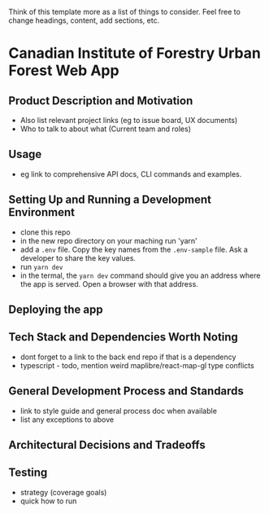 Think of this template more as a list of things to consider. Feel free to change headings, content, add sections, etc.

# Canadian Institute of Forestry Urban Forest Web App

## Product Description and Motivation

- Also list relevant project links (eg to issue board, UX documents)
- Who to talk to about what (Current team and roles)

## Usage

- eg link to comprehensive API docs, CLI commands and examples.

## Setting Up and Running a Development Environment

- clone this repo
- in the new repo directory on your maching run 'yarn'
- add a `.env` file. Copy the key names from the `.env-sample` file. Ask a developer to share the key values.
- run `yarn dev`
- in the termal, the `yarn dev` command should give you an address where the app is served. Open a browser with that address.

## Deploying the app

## Tech Stack and Dependencies Worth Noting

- dont forget to a link to the back end repo if that is a dependency
- typescript - todo, mention weird maplibre/react-map-gl type conflicts

## General Development Process and Standards

- link to style guide and general process doc when available
- list any exceptions to above

## Architectural Decisions and Tradeoffs

## Testing

- strategy (coverage goals)
- quick how to run
